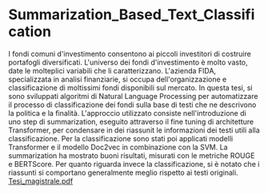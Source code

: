 # Summarization_Based_Text_Classification
I fondi comuni d'investimento consentono ai piccoli investitori di costruire portafogli diversificati. L'universo dei fondi d'investimento è molto vasto,
date le molteplici variabili che li caratterizzano. L'azienda FIDA, specializzata in analisi finanziarie, si occupa dell'organizzazione e classificazione
di moltissimi fondi disponibili sul mercato. In questa tesi, si sono sviluppati algoritmi di Natural Language Processing per automatizzare il processo di
classificazione dei fondi sulla base di testi che ne descrivono la politica e la finalità. L'approccio utilizzato consiste nell'introduzione di uno step di summarization,
eseguito attraverso il fine tuning di architetture Transformer, per condensare in dei riassunit le informazioni dei testi utili alla classificazione.
Per la classificazione sono stati poi applicati modelli Transformer e il modello Doc2vec in combinazione con la SVM. La summarization ha mostrato buoni risultati,
misurati con le metriche ROUGE e BERTScore. Per quanto riguarda invece la classificazione, si è notato che i riassunti si comportano generalmente meglio rispetto ai testi originali. 
[Tesi_magistrale.pdf](https://github.com/backfed/Summarization_Based_Text_Classification/files/13538745/Tesi_magistrale.pdf)
